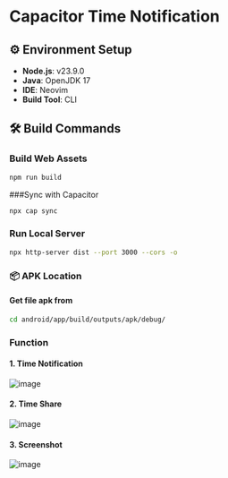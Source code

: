 # Capacitor Time Notification

## ⚙️ Environment Setup
- **Node.js**: v23.9.0
- **Java**: OpenJDK 17
- **IDE**: Neovim
- **Build Tool**: CLI

## 🛠 Build Commands

### Build Web Assets
```bash
npm run build
```

###Sync with Capacitor
```bash
npx cap sync
```

### Run Local Server
```bash
npx http-server dist --port 3000 --cors -o
```

### 📦 APK Location
#### Get file apk from
```bash
cd android/app/build/outputs/apk/debug/
```

### Function
#### 1. Time Notification
![image](https://github.com/user-attachments/assets/4b7f25d8-df56-4c1a-a0d5-806b9c85fad8)
#### 2. Time Share
![image](https://github.com/user-attachments/assets/13125adc-b48c-4fb7-a97f-be8e80f56fcb)

#### 3. Screenshot
![image](https://github.com/user-attachments/assets/ec8c52d1-f534-42f0-afd5-329990398f52)

